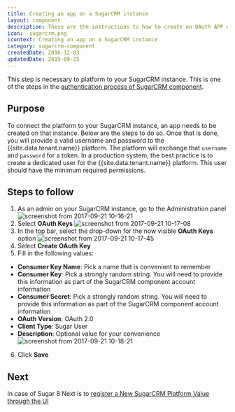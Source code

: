 ```yaml
---
title: Creating an app on a SugarCRM instance
layout: component
description: These are the instructions to how to create an OAuth APP on a SugarCRM instance.
icon:  sugarcrm.png
icontext: Creating an app on a SugarCRM instance
category: sugarcrm-component
createdDate: 2016-12-03
updatedDate: 2019-09-25
---
```


This step is necessary to platform to your SugarCRM instance. This is one of the steps in
the [authentication process of SugarCRM component](index#authentication).

## Purpose

To connect the platform to your SugarCRM instance, an app needs to be created on
that instance. Below are the steps to do so. Once that is done, you will provide
a valid username and password to the {{site.data.tenant.name}} platform. The
platform will exchange that `username` and `password` for a token. In a production
system, the best practice is to create a dedicated user for the {{site.data.tenant.name}}
platform. This user should have the minimum required permissions.

## Steps to follow

1.  As an admin on your SugarCRM instance, go to the Administration panel
   ![screenshot from 2017-09-21 10-16-21](https://user-images.githubusercontent.com/5710732/30685820-76e92b22-9eb6-11e7-8efc-2715b9102f26.png)
2.  Select **OAuth Keys**
   ![screenshot from 2017-09-21 10-17-08](https://user-images.githubusercontent.com/5710732/30685819-76e71f8a-9eb6-11e7-8f79-505111d2c0df.png)
3.  In the top bar, select the drop-down for the now visible **OAuth Keys** option
   ![screenshot from 2017-09-21 10-17-45](https://user-images.githubusercontent.com/5710732/30685818-76dea1ca-9eb6-11e7-85ae-0dc7fc15e987.png)
4.  Select **Create OAuth Key**
5.  Fill in the following values:
  *   **Consumer Key Name**: Pick a name that is convenient to remember
  *   **Consumer Key**: Pick a strongly random string. You will need to provide this information as part of the SugarCRM component account information
  *   **Consumer Secret**: Pick a strongly random string. You will need to provide this information as part of the SugarCRM component account information
  *   **OAuth Version**: OAuth 2.0
  *   **Client Type**: Sugar User
  *   **Description**: Optional value for your convenience
   ![screenshot from 2017-09-21 10-18-21](https://user-images.githubusercontent.com/5710732/30685817-76c6c1d6-9eb6-11e7-991f-37830f1c35ac.png)
6.  Click **Save**

## Next

In case of Sugar 8 Next is to [register a New SugarCRM Platform Value through the UI](register-sugarcrm-value)
